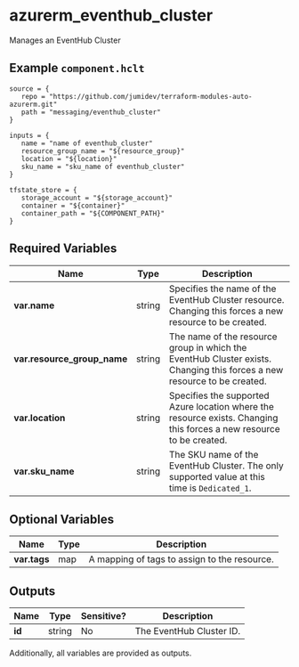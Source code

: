 # azurerm_eventhub_cluster

Manages an EventHub Cluster

## Example `component.hclt`

```hcl
source = {
   repo = "https://github.com/jumidev/terraform-modules-auto-azurerm.git" 
   path = "messaging/eventhub_cluster" 
}

inputs = {
   name = "name of eventhub_cluster" 
   resource_group_name = "${resource_group}" 
   location = "${location}" 
   sku_name = "sku_name of eventhub_cluster" 
}

tfstate_store = {
   storage_account = "${storage_account}" 
   container = "${container}" 
   container_path = "${COMPONENT_PATH}" 
}

```

## Required Variables

| Name | Type |  Description |
| ---- | --------- |  ----------- |
| **var.name** | string |  Specifies the name of the EventHub Cluster resource. Changing this forces a new resource to be created. | 
| **var.resource_group_name** | string |  The name of the resource group in which the EventHub Cluster exists. Changing this forces a new resource to be created. | 
| **var.location** | string |  Specifies the supported Azure location where the resource exists. Changing this forces a new resource to be created. | 
| **var.sku_name** | string |  The SKU name of the EventHub Cluster. The only supported value at this time is `Dedicated_1`. | 

## Optional Variables

| Name | Type |  Description |
| ---- | --------- |  ----------- |
| **var.tags** | map |  A mapping of tags to assign to the resource. | 



## Outputs

| Name | Type | Sensitive? | Description |
| ---- | ---- | --------- | --------- |
| **id** | string | No  | The EventHub Cluster ID. | 

Additionally, all variables are provided as outputs.
